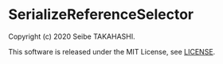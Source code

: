 # SerializeReferenceSelector
Copyright (c) 2020 Seibe TAKAHASHI.

This software is released under the MIT License, see [LICENSE](LICENSE.md).
